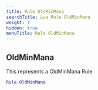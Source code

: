 ```yaml
---
title: Rule OldMinMana
searchTitle: Lua Rule OldMinMana
weight: 1
hidden: true
menuTitle: Rule OldMinMana
---
```

## OldMinMana

This represents a OldMinMana Rule
```lua
Rule.OldMinMana
```